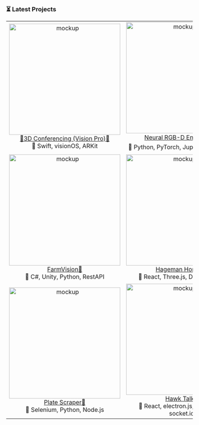 ### ⏳ Latest Projects

<table>
  <tr>
    <td align="center">
      <img src="https://github.com/Nick-Hageman/Nick-Hageman/assets/91749467/f5542336-b48d-445f-9492-5d6fe73d228e" width="300" alt="mockup">
      <br>
       <a href="https://github.com/Nick-Hageman/HoloKinect-VisionPro">🚧3D Conferencing (Vision Pro)🚧</a>
      <br>
      🔨 Swift, visionOS, ARKit
    </td>
    <td align="center">
       <img src="https://github.com/Nick-Hageman/Nick-Hageman/assets/91749467/13807f50-f350-4149-9353-f14d7bbe1376" width="300" alt="mockup">
      <br>
       <a href="https://github.com/Nick-Hageman/Neural-RGBD-Encoding">Neural RGB-D Encoding📦</a>
      <br>
      🔨 Python, PyTorch, Jupyter-Notebook
    </td>
    <td align="center">
      <img src="https://github.com/Nick-Hageman/Nick-Hageman/assets/91749467/7ff76152-cea9-4733-be0e-79bca92f1f8c" width="300" alt="mockup">
      <br>
       <a href="https://github.com/Nick-Hageman/ECE-5550-Internet-of-Things">DriveSense🚗</a>
      <br>
      🔨 Python, TensorFlow, React, Firebase
    </td>
  </tr>
   <tr>
    <td align="center">
      <img src="https://github.com/Nick-Hageman/Nick-Hageman/assets/91749467/b4bde178-43db-4728-8d43-faf71634172a" width="300" alt="mockup">
      <br>
       <a href="https://github.com/Nick-Hageman/FarmVision">FarmVision🌾</a>
      <br>
      🔨 C#, Unity, Python, RestAPI
    </td>
    <td align="center">
      <img src="https://github.com/Nick-Hageman/Nick-Hageman/assets/91749467/c5186862-f905-4f59-98c5-4f870967da92" width="300" alt="mockup">
      <br>
       <a href="https://github.com/Nick-Hageman/Real-Estate-Website">Hageman Homes🏡</a>
      <br>
      🔨 React, Three.js, Docker, AWS
    </td>
    <td align="center">
      <img src="https://github.com/Nick-Hageman/Nick-Hageman/assets/91749467/508250de-b61a-4225-81c6-9e518a9c144e" width="300" alt="mockup">
      <br>
       <a href="https://github.com/Nick-Hageman/LeetGPT">LeetGPT💻</a>
      <br>
      🔨 React, OpenAI GPT, JavaScript
    </td>
  </tr>
  <tr>
    <td align="center">
      <img src="https://github.com/Nick-Hageman/Nick-Hageman/assets/91749467/c9d8ed2f-253b-428b-9aec-7d90c7dda655" width="300" alt="mockup">
      <br>
       <a href="https://github.com/Nick-Hageman/Hackathon2022">Plate Scraper🍴</a>
      <br>
      🔨 Selenium, Python, Node.js
    </td>
    <td align="center">
      <img src="https://github.com/Nick-Hageman/Nick-Hageman/assets/91749467/f0b21c2b-e8c0-4c85-97e0-2d1914a528a7" width="300" alt="mockup">
      <br>
       <a href="https://github.com/Nick-Hageman/Desktop-Native-Chat-Application">Hawk Talk🐥</a>
      <br>
      🔨 React, electron.js, MongoDB, socket.io
    </td>
    <td align="center">
      <img src="https://github.com/Nick-Hageman/Nick-Hageman/assets/91749467/e3f07601-3ff8-4daa-a0e5-905263d70100" width="300" alt="mockup">
      <br>
       <a href="https://github.com/Nick-Hageman/plant-hydration-monitor">Plant Hydration Monitor🌿</a>
      <br>
      🔨 Arduino, RestAPI, SQLite
    </td>
  </tr>
</table>
